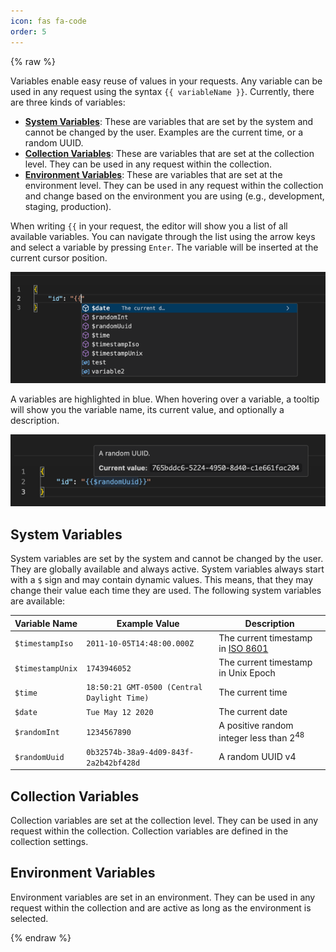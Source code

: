 ```yaml
---
icon: fas fa-code
order: 5
---
```


{% raw %}

Variables enable easy reuse of values in your requests. Any variable can be used in any request
using the syntax `{{ variableName }}`. Currently, there are three kinds of variables:

- **[System Variables](#system-variables)**: These are variables that are set by the system and
  cannot be changed by the user. Examples are the current time, or a random UUID.
- **[Collection Variables](#collection-variables)**: These are variables that are set at the
  collection level. They can be used in any request within the collection.
- **[Environment Variables](#environment-variables)**: These are variables that are set at the
  environment level. They can be used in any request within the collection and change based on the
  environment you are using (e.g., development, staging, production).

When writing `{{` in your request, the editor will show you a list of all available variables. You
can navigate through the list using the arrow keys and select a variable by pressing `Enter`. The
variable will be inserted at the current cursor position.

![Variable List](/assets/variable-list.png)

A variables are highlighted in blue. When hovering over a variable, a tooltip will show you the
variable name, its current value, and optionally a description.

![Variable Tooltip](/assets/variable-tooltip.png)

## System Variables

System variables are set by the system and cannot be changed by the user. They are globally
available and always active. System variables always start with a `$` sign and may contain dynamic
values. This means, that they may change their value each time they are used. The following system
variables are available:

| Variable Name    | Example Value                               | Description                                                                 |
|------------------|---------------------------------------------|-----------------------------------------------------------------------------|
| `$timestampIso`  | `2011-10-05T14:48:00.000Z`                  | The current timestamp in [ISO 8601](https://en.wikipedia.org/wiki/ISO_8601) |
| `$timestampUnix` | `1743946052`                                | The current timestamp in Unix Epoch                                         |
| `$time`          | `18:50:21 GMT-0500 (Central Daylight Time)` | The current time                                                            |
| `$date`          | `Tue May 12 2020`                           | The current date                                                            |
| `$randomInt`     | `1234567890`                                | A positive random integer less than 2<sup>48</sup>                          |
| `$randomUuid`    | `0b32574b-38a9-4d09-843f-2a2b42bf428d`      | A random UUID v4                                                            |

## Collection Variables

Collection variables are set at the collection level. They can be used in any request within the
collection. Collection variables are defined in the collection settings.

## Environment Variables

Environment variables are set in an environment. They can be used in any request within the
collection and are active as long as the environment is selected.

{% endraw %}
